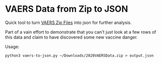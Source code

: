 # VAERS Data from Zip to JSON

Quick tool to turn [VAERS Zip Files](https://vaers.hhs.gov/data/datasets.html?) into json for further analysis.

Part of a vain effort to demonstrate that you can't just look at a few rows of this data and claim to have discovered some new vaccine danger.

Usage: 

`python3 vaers-to-json.py ~/Downloads/2020VAERSData.zip > output.json`
